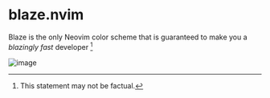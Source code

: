 # blaze.nvim
Blaze is the only Neovim color scheme that is guaranteed to make you a *blazingly fast* developer [^1]

![image](https://user-images.githubusercontent.com/22434814/209189354-1e74c718-22f8-4911-a892-f5a25cf8067c.png)

[^1]: This statement may not be factual.
